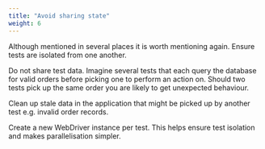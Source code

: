 ```yaml
---
title: "Avoid sharing state"
weight: 6
---
```


Although mentioned in several places it is worth mentioning again. Ensure 
tests are isolated from one another.

Do not share test data. Imagine several tests that each query the database 
for valid orders before picking one to perform an action on. Should two tests
pick up the same order you are likely to get unexpected behaviour.

Clean up stale data in the application that might be picked up by another 
test e.g. invalid order records.

Create a new WebDriver instance per test. This helps ensure test isolation
and makes parallelisation simpler.
